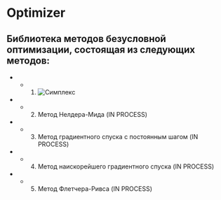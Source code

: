 # Optimizer
## Библиотека методов безусловной оптимизации, состоящая из следующих методов:
* - 1. ![Симплекс](https://github.com/LIvanoff/Optimizer/blob/master/Simplex.ixx)
* - 2. Метод Нелдера-Мида (IN PROCESS)
* - 3. Метод градиентного спуска с постоянным шагом (IN PROCESS)
* - 4. Метод наискорейшего градиентного спуска (IN PROCESS)
* - 5. Метод Флетчера-Ривса (IN PROCESS)
